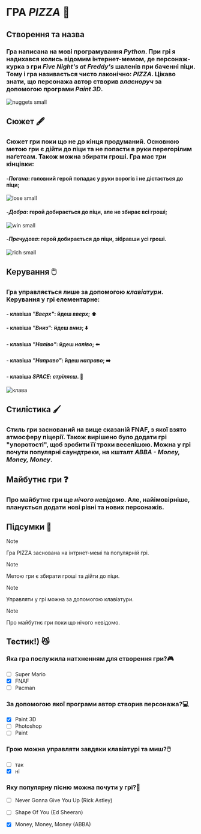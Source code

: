 # ГРА _**PIZZA**_ 🍕
## Створення та назва
### Гра написана на мові програмування _**Python**_. При грі я надихався колись відомим інтернет-мемом, де **персонаж-курка** з гри _Five Night's at Freddy's_ шаленів при баченні піци. Тому і гра називається чисто лаконічно: _**PIZZA**_. Цікаво знати, що персонажа автор створив _власноруч_ за допомогою програми _**Paint 3D**_.
![nuggets small](https://github.com/MaksHobela/MaksHobela/assets/149590733/6f128c2d-b60b-403b-9de4-0850bada17d5)


## Сюжет 🖋️
### Сюжет гри поки що не до кінця продуманий. Основною метою гри є дійти до піци та не попасти в руки перегорілим наґетсам. Також можна збирати гроші. Гра має _три_ кінцівки: 
#### -_**Погана**_: головний герой попадає у руки ворогів і не дістається до піци;
![lose small](https://github.com/MaksHobela/MaksHobela/assets/149590733/80707b5a-7b90-40c9-9f48-f144fd3f0c96)
#### -_**Добра**_: герой добирається до піци, але не збирає всі гроші;
![win small](https://github.com/MaksHobela/MaksHobela/assets/149590733/e2add6e8-3e34-4121-bcf6-7c071100b36a)
#### -_Пречудова_: герой добирається до піци, зібравши усі гроші.
![rich small](https://github.com/MaksHobela/MaksHobela/assets/149590733/fa4e115b-a4c4-4bda-85c0-217d80c0a183)




## Керування 🖱️
### Гра управляється лише за допомогою _клавіатури_. Керування у грі елементарне:
#### - клавіша _"Вверх"_: йдеш _вверх_; ⬆️
#### - клавіша _"Вниз"_: йдеш _вниз_; ⬇️
#### - клавіша _"Наліво"_: йдеш _наліво_; ⬅️
#### - клавіша _"Направо"_: йдеш _направо_; ➡️
#### - клавіша _SPACE_: _стріляєш_. 🔫
![клава](https://github.com/MaksHobela/MaksHobela/assets/149590733/ccf2cbf3-e972-40af-a916-892b558964a0)
## Стилістика 🖌️
### Стиль гри заснований на вище сказаній FNAF, з якої взято атмосферу піцерії. Також вирішено було додати грі "упоротості", щоб зробити її трохи веселішою. Можна у грі почути популярні саундтреки, на кшталт _ABBA - Money, Money, Money_.

## Майбутнє гри ❓
### Про майбутнє гри ще _нічого невідомо_. Але, найімовірніше, планується додати нові рівні та нових персонажів.

## Підсумки 📓
> [!NOTE]
> Гра PIZZA заснована на інтрнет-мемі та популярній грі.

> [!NOTE]
> Метою гри є збирати гроші та дійти до піци.

> [!NOTE]
> Управляти у грі можна за допомогою клавіатури.

> [!NOTE]
> Про майбутнє гри поки що нічого невідомо.

 ## Тестик!) 😼
 ### Яка гра послужила натхненням для створення гри?🎮
 - [ ] Super Mario
 - [x] FNAF
 - [ ] Pacman
 ### За допомогою якої програми автор створив персонажа?💻
 - [x] Paint 3D
 - [ ] Photoshop
 - [ ] Paint
### Грою можна управляти завдяки клавіатурі та миш?🖱️
 - [ ] так
 - [x] ні
### Яку популярну пісню можна почути у грі?🎵
 - [ ] Never Gonna Give You Up (Rick Astley)
 - [ ] Shape Of You (Ed Sheeran)
 - [x] Money, Money, Money (ABBA)




